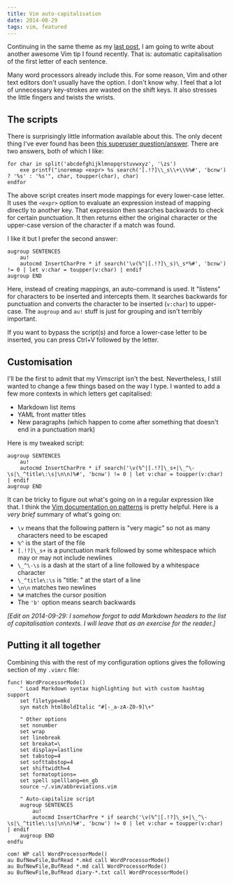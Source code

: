 ```yaml
---
title: Vim auto-capitalisation
date: 2014-08-29
tags: vim, featured
---
```


Continuing in the same theme as my [last post](/better-vim-abbreviations/), I am going to write about another awesome Vim tip I found recently. That is: automatic capitalisation of the first letter of each sentence. 

Many word processors already include this. For some reason, Vim and other text editors don't usually have the option. I don't know why. I feel that a lot of unnecessary key-strokes are wasted on the shift keys. It also stresses the little fingers and twists the wrists.

<!--more-->

## The scripts

There is surprisingly little information available about this. The only decent thing I've ever found has been [this superuser question/answer](http://superuser.com/questions/737130/automatically-capitalize-the-first-letter-of-sentence-in-vim). There are two answers, both of which I like:

```vim
for char in split('abcdefghijklmnopqrstuvwxyz', '\zs')
    exe printf("inoremap <expr> %s search('[.!?]\\_s\\+\\%%#', 'bcnw') ? '%s' : '%s'", char, toupper(char), char)
endfor
```

The above script creates insert mode mappings for every lower-case letter. It uses the `<expr>` option to evaluate an expression instead of mapping directly to another key. That expression then searches backwards to check for certain punctuation. It then returns either the original character or the upper-case version of the character if a match was found. 

I like it but I prefer the second answer:

```vim
augroup SENTENCES
    au!
    autocmd InsertCharPre * if search('\v(%^|[.!?]\_s)\_s*%#', 'bcnw') != 0 | let v:char = toupper(v:char) | endif
augroup END
```

Here, instead of creating mappings, an auto-command is used. It "listens" for characters to be inserted and intercepts them. It searches backwards for punctuation and converts the character to be inserted (`v:char`) to upper-case. The `augroup` and `au!` stuff is just for grouping and isn't terribly important.

If you want to bypass the script(s) and force a lower-case letter to be inserted, you can press Ctrl+V followed by the letter. 

## Customisation

I'll be the first to admit that my Vimscript isn't the best. Nevertheless, I still wanted to change a few things based on the way I type. I wanted to add a few more contexts in which letters get capitalised:

- Markdown list items
- YAML front matter titles
- New paragraphs (which happen to come after something that doesn't end in a punctuation mark)

Here is my tweaked script:

```vim
augroup SENTENCES
    au!
    autocmd InsertCharPre * if search('\v(%^|[.!?]\_s+|\_^\-\s|\_^title\:\s|\n\n)%#', 'bcnw') != 0 | let v:char = toupper(v:char) | endif
augroup END
```

It can be tricky to figure out what's going on in a regular expression like that. I think the [Vim documentation on patterns](http://vimdoc.sourceforge.net/htmldoc/pattern.html#pattern-overview) is pretty helpful. Here is a *very brief* summary of what's going on:

- `\v` means that the following pattern is "very magic" so not as many characters need to be escaped
- `%^` is the start of the file
- `[.!?]\_s+` is a punctuation mark followed by some whitespace which may or may not include newlines
- `\_^\-\s` is a dash at the start of a line followed by a whitespace character
- `\_^title\:\s` is "title: " at the start of a line
- `\n\n` matches two newlines
- `%#` matches the cursor position
- The `'b'` option means search backwards

*[Edit on 2014-09-29: I somehow forgot to add Markdown headers to the list of capitalisation contexts. I will leave that as an exercise for the reader.]*

## Putting it all together

Combining this with the rest of my configuration options gives the following section of my `.vimrc` file:

```vim
func! WordProcessorMode()
    " Load Markdown syntax highlighting but with custom hashtag support
    set filetype=mkd
    syn match htmlBoldItalic "#[-_a-zA-Z0-9]\+"

    " Other options
    set nonumber
    set wrap
    set linebreak
    set breakat=\ 
    set display=lastline
    set tabstop=4
    set softtabstop=4
    set shiftwidth=4
    set formatoptions=
    set spell spelllang=en_gb
    source ~/.vim/abbreviations.vim

    " Auto-capitalize script
    augroup SENTENCES
        au!
        autocmd InsertCharPre * if search('\v(%^|[.!?]\_s+|\_^\-\s|\_^title\:\s|\n\n)%#', 'bcnw') != 0 | let v:char = toupper(v:char) | endif
    augroup END
endfu

com! WP call WordProcessorMode()
au BufNewFile,BufRead *.mkd call WordProcessorMode()
au BufNewFile,BufRead *.md call WordProcessorMode()
au BufNewFile,BufRead diary-*.txt call WordProcessorMode()
```
